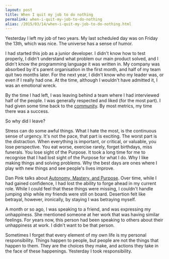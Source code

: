```yaml
---
layout: post
title: When I quit my job to do nothing
permalink: when-i-quit-my-job-to-do-nothing
alias: /2015/03/14/when-i-quit-my-job-to-do-nothing.html
---
```


Yesterday I left my job of two years. My last scheduled day was on Friday the 13th, which was nice. The universe has a sense of humor.

I had started this job as a junior developer. I didn't know how to test properly, I didn't understand what problem our main product solved, and I didn't know the programming language it was written in. My company was absorbed by it's parent organisation in the first month, and half of my team quit two months later. For the next year, I didn't know who my leader was, or even if I really had one. At the time, although I wouldn't have admitted it, I was an emotional wreck. 

By the time I had left, I was leaving behind a team where I had interviewed half of the people. I was generally respected and liked (for the most part). I had given some time back to the [community][1]. By most metrics, my time there was a success. 

So why did I leave?

Stress can do some awful things. What I hate the most, is the continuous sense of urgency. It's not the pace, that part is exciting. The worst part is the distraction. When everything is important, or critical, or valuable, you lose perspective. You eat worse, exercise rarely, forget birthdays, miss funerals. You lose sight of the Purpose. It took a long time for me to recognise that I had lost sight of the Purpose for what I do. Why I like making things and solving problems. Why the best days are ones where I play with new things and see people's lives improve.

Dan Pink talks about [Autonomy, Mastery, and Purpose][2]. Over time, while I had gained confidence, I had lost the ability to forge ahead in my current role. While I could feel that these things were missing, I couldn't handle jumping ship while my friends were still on board. Desertion felt like betrayal, however, ironically, by staying I was betraying myself. 

A month or so ago, I was speaking to a friend, and was expressing my unhappiness. She mentioned someone at her work that was having similar feelings. For years now, this person had been speaking to others about their unhappiness at work. I didn't want to be that person. 

Sometimes I forget that every element of my own life is my personal responsibility. Things happen to people, but people are not the things that happen to them. They are the choices they make, and actions they take in the face of these happenings. Yesterday I took responsibility.

[1]: http://railsgirls.com
[2]: http://www.amazon.com.au/Drive-Surprising-Truth-About-Motivates-ebook/dp/B0033TI4BW/
